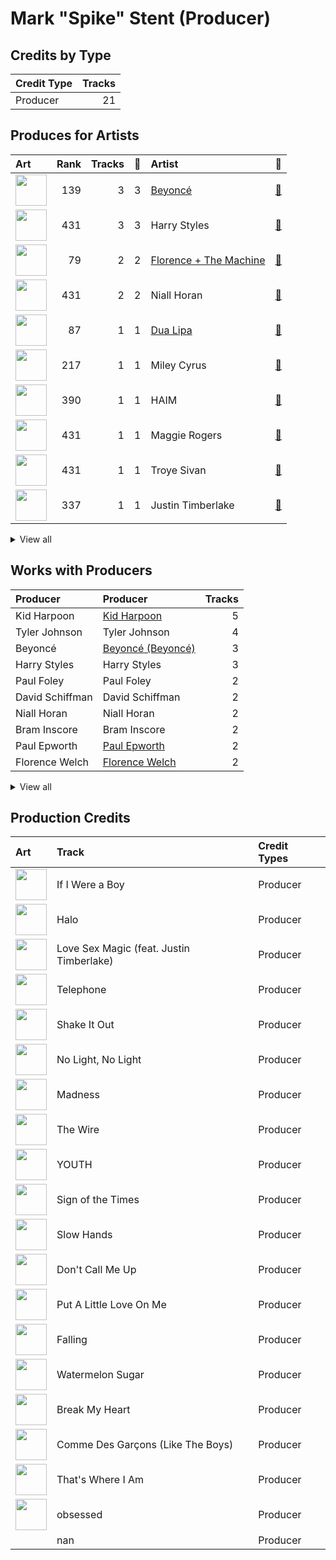 # Mark "Spike" Stent (Producer)

## Credits by Type

| Credit Type | Tracks |
|:---|---:|
| Producer | 21 |

## Produces for Artists

| Art | Rank | Tracks | 💚 | Artist | 🔗 |
|:---|---:|---:|---:|:---|:---|
| <img src="https://i.scdn.co/image/ab6761610000e5eb247f44069c0bd1781df2f785" alt="" width="50" /> | 139 | 3 | 3 | [Beyoncé](../../artists/beyoncé/overview.md) | [🔗](https://open.spotify.com/artist/6vWDO969PvNqNYHIOW5v0m) |
| <img src="https://i.scdn.co/image/ab6761610000e5ebf7db7c8ede90a019c54590bb" alt="" width="50" /> | 431 | 3 | 3 | Harry Styles | [🔗](https://open.spotify.com/artist/6KImCVD70vtIoJWnq6nGn3) |
| <img src="https://i.scdn.co/image/ab6761610000e5ebe3c37f869b830d1cf1ec829a" alt="" width="50" /> | 79 | 2 | 2 | [Florence + The Machine](../../artists/florence_+_the_machine/overview.md) | [🔗](https://open.spotify.com/artist/1moxjboGR7GNWYIMWsRjgG) |
| <img src="https://i.scdn.co/image/ab6761610000e5ebeccc1cde8e9fdcf1c9289897" alt="" width="50" /> | 431 | 2 | 2 | Niall Horan | [🔗](https://open.spotify.com/artist/1Hsdzj7Dlq2I7tHP7501T4) |
| <img src="https://i.scdn.co/image/ab6761610000e5eb0c68f6c95232e716f0abee8d" alt="" width="50" /> | 87 | 1 | 1 | [Dua Lipa](../../artists/dua_lipa/overview.md) | [🔗](https://open.spotify.com/artist/6M2wZ9GZgrQXHCFfjv46we) |
| <img src="https://i.scdn.co/image/ab6761610000e5ebb4ba86c361191d48cbeb4b32" alt="" width="50" /> | 217 | 1 | 1 | Miley Cyrus | [🔗](https://open.spotify.com/artist/5YGY8feqx7naU7z4HrwZM6) |
| <img src="https://i.scdn.co/image/ab6761610000e5eba688abfbbed1037befa47232" alt="" width="50" /> | 390 | 1 | 1 | HAIM | [🔗](https://open.spotify.com/artist/4Ui2kfOqGujY81UcPrb5KE) |
| <img src="https://i.scdn.co/image/ab6761610000e5eb42ac28bac739fd27c568cf4b" alt="" width="50" /> | 431 | 1 | 1 | Maggie Rogers | [🔗](https://open.spotify.com/artist/4NZvixzsSefsNiIqXn0NDe) |
| <img src="https://i.scdn.co/image/ab6761610000e5eb26e8cb3ff6fc7744b312811b" alt="" width="50" /> | 431 | 1 | 1 | Troye Sivan | [🔗](https://open.spotify.com/artist/3WGpXCj9YhhfX11TToZcXP) |
| <img src="https://i.scdn.co/image/ab6761610000e5eb7a5cfe2597665a3d160e805e" alt="" width="50" /> | 337 | 1 | 1 | Justin Timberlake | [🔗](https://open.spotify.com/artist/31TPClRtHm23RisEBtV3X7) |


<details>
<summary>View all</summary>

| Art | Rank | Tracks | 💚 | Artist | 🔗 |
|:---|---:|---:|---:|:---|:---|
| <img src="https://i.scdn.co/image/ab6761610000e5eb7aba0bf3576fe56c2b367c83" alt="" width="50" /> | 75 | 1 | 1 | Ciara | [🔗](https://open.spotify.com/artist/2NdeV5rLm47xAvogXrYhJX) |
| <img src="https://i.scdn.co/image/ab6761610000e5eb8cb645e0a77bf015feda7fb9" alt="" width="50" /> | 431 | 1 | 1 | Rina Sawayama | [🔗](https://open.spotify.com/artist/2KEqzdPS7M5YwGmiuPTdr5) |
| <img src="https://i.scdn.co/image/ab6761610000e5ebe03a98785f3658f0b6461ec4" alt="" width="50" /> | 291 | 1 | 1 | [Olivia Rodrigo](../../artists/olivia_rodrigo/overview.md) | [🔗](https://open.spotify.com/artist/1McMsnEElThX1knmY4oliG) |
| <img src="https://i.scdn.co/image/ab6761610000e5ebc5c0e1d109d8a876076187f1" alt="" width="50" /> | 431 | 1 | 1 | Mabel | [🔗](https://open.spotify.com/artist/1MIVXf74SZHmTIp4V4paH4) |
| <img src="https://i.scdn.co/image/ab6761610000e5eb60f57316669a4ba12eb37b94" alt="" width="50" /> | 135 | 1 | 1 | [Lady Gaga](../../artists/lady_gaga/overview.md) | [🔗](https://open.spotify.com/artist/1HY2Jd0NmPuamShAr6KMms) |
| <img src="https://i.scdn.co/image/ab6761610000e5eb0accbbe13e1aa147dd27671c" alt="" width="50" /> | 329 | 1 | 1 | Muse | [🔗](https://open.spotify.com/artist/12Chz98pHFMPJEknJQMWvI) |

</details>


## Works with Producers

| Producer | Producer | Tracks |
|:---|:---|---:|
| Kid Harpoon | [Kid Harpoon](../kid_harpoon/overview.md) | 5 |
| Tyler Johnson | Tyler Johnson | 4 |
| Beyoncé | [Beyoncé (Beyoncé)](../beyoncé_(beyoncé)/overview.md) | 3 |
| Harry Styles | Harry Styles | 3 |
| Paul Foley | Paul Foley | 2 |
| David Schiffman | David Schiffman | 2 |
| Niall Horan | Niall Horan | 2 |
| Bram Inscore | Bram Inscore | 2 |
| Paul Epworth | [Paul Epworth](../paul_epworth/overview.md) | 2 |
| Florence Welch | [Florence Welch](../florence_welch/overview.md) | 2 |


<details>
<summary>View all</summary>

| Producer | Producer | Tracks |
|:---|:---|---:|
| Jim Caruana | Jim Caruana | 2 |
| Mitch Rowland | Mitch Rowland | 2 |
| Mark "Top" Rankin | Mark "Top" Rankin | 2 |
| Sammy Witte | Sammy Witte | 2 |
| Jordan Johnson | Jordan Johnson | 1 |
| Steve Mac | Steve Mac | 1 |
| Este Haim | Este Haim | 1 |
| Nicole Morier | Nicole Morier | 1 |
| Julian Bunetta | Julian Bunetta | 1 |
| Bullion | Bullion | 1 |
| Tommaso Colliva | Tommaso Colliva | 1 |
| Muse | Muse | 1 |
| Andrew Farriss | Andrew Farriss | 1 |
| Lazonate Franklin | Lazonate Franklin | 1 |
| Jeff Bhasker | Jeff Bhasker | 1 |
| Hisashi Mizoguchi | Hisashi Mizoguchi | 1 |
| Michael Hutchence | Michael Hutchence | 1 |
| Robin Tadross | Robin Tadross | 1 |
| RuthAnne | RuthAnne | 1 |
| Alex Salibian | Alex Salibian | 1 |
| Alexander Izquierdo | Alexander Izquierdo | 1 |
| AfterHrs | AfterHrs | 1 |
| Jia Lih | Jia Lih | 1 |
| Jeremy Hatcher | Jeremy Hatcher | 1 |
| Troye Sivan | Troye Sivan | 1 |
| Danielle Haim | Danielle Haim | 1 |
| Maggie Rogers | Maggie Rogers | 1 |
| BC Jean | BC Jean | 1 |
| Jamie Scott | Jamie Scott | 1 |
| SLUMS | SLUMS | 1 |
| Toby Gad | Toby Gad | 1 |
| E. Kidd Bogart | E. Kidd Bogart | 1 |
| KAMILLE | KAMILLE | 1 |
| Miley Cyrus | Miley Cyrus | 1 |
| Isabella Summers | Isabella Summers | 1 |
| Daniel Nigro | [Daniel Nigro](../daniel_nigro/overview.md) | 1 |
| Andrew Watt | Andrew Watt | 1 |
| Allie X | Allie X | 1 |
| Stefan Johnson | Stefan Johnson | 1 |
| Eric Greedy | Eric Greedy | 1 |
| Alana Haim | Alana Haim | 1 |
| Mabel | Mabel | 1 |
| Gregory Hein | Gregory Hein | 1 |
| Paul LaMalfa | Paul LaMalfa | 1 |
| Nick Rowe | Nick Rowe | 1 |
| Chris Laws | Chris Laws | 1 |
| Mike Needle | Mike Needle | 1 |
| Daniel Pursey | Daniel Pursey | 1 |
| The Y's | The Y's | 1 |
| Nick Lobel | Nick Lobel | 1 |
| Ryan Tedder | [Ryan Tedder](../ryan_tedder/overview.md) | 1 |
| Leland | Leland | 1 |
| LaShawn Daniels | LaShawn Daniels | 1 |
| The Monsters & Strangerz | The Monsters & Strangerz | 1 |
| Ali Tamposi | Ali Tamposi | 1 |
| Brian Rajaratnam | Brian Rajaratnam | 1 |
| Mike "Handz" Donaldson | Mike "Handz" Donaldson | 1 |
| Sally Herbert | Sally Herbert | 1 |
| Dave Emery | Dave Emery | 1 |
| John Ryan | John Ryan | 1 |
| Matt Bellamy | Matt Bellamy | 1 |
| Tobias Jesso Jr. | Tobias Jesso Jr. | 1 |
| Ryan Linvill | Ryan Linvill | 1 |
| Michael Pollack | Michael Pollack | 1 |
| Adrian Bushby | Adrian Bushby | 1 |
| Dua Lipa | Dua Lipa | 1 |
| Mike Elizondo | Mike Elizondo | 1 |
| Olivia Rodrigo | Olivia Rodrigo | 1 |
| Lady Gaga | [Lady Gaga](../lady_gaga/overview.md) | 1 |
| Alex Hope | Alex Hope | 1 |
| Rodney Jerkins | Rodney Jerkins | 1 |
| Justin Timberlake | Justin Timberlake | 1 |
| Ryan Nasci | Ryan Nasci | 1 |
| Ariel Rechtshaid | Ariel Rechtshaid | 1 |
| St. Vincent | St. Vincent | 1 |
| Rina Sawayama | Rina Sawayama | 1 |
| James Fauntleroy | James Fauntleroy | 1 |
| Daniel Bryer | Daniel Bryer | 1 |

</details>


## Production Credits

| Art | Track | Credit Types |
|:---|:---|:---|
| <img src="https://i.scdn.co/image/ab67616d0000b273e13de7b8662b085b0885ffef" alt="" width="50" /> | If I Were a Boy | Producer |
| <img src="https://i.scdn.co/image/ab67616d0000b273e13de7b8662b085b0885ffef" alt="" width="50" /> | Halo | Producer |
| <img src="https://i.scdn.co/image/ab67616d0000b2737fbdcafad432ea5d248788bf" alt="" width="50" /> | Love Sex Magic (feat. Justin Timberlake) | Producer |
| <img src="https://i.scdn.co/image/ab67616d0000b2735c9890c0456a3719eeecd8aa" alt="" width="50" /> | Telephone | Producer |
| <img src="https://i.scdn.co/image/ab67616d0000b273527d94ecf554774fc313bf48" alt="" width="50" /> | Shake It Out | Producer |
| <img src="https://i.scdn.co/image/ab67616d0000b273527d94ecf554774fc313bf48" alt="" width="50" /> | No Light, No Light | Producer |
| <img src="https://i.scdn.co/image/ab67616d0000b273fc192c54d1823a04ffb6c8c9" alt="" width="50" /> | Madness | Producer |
| <img src="https://i.scdn.co/image/ab67616d0000b2732fa478d357cac0fd0407643f" alt="" width="50" /> | The Wire | Producer |
| <img src="https://i.scdn.co/image/ab67616d0000b2731a104e8630a97b573201f655" alt="" width="50" /> | YOUTH | Producer |
| <img src="https://i.scdn.co/image/ab67616d0000b2736c619c39c853f8b1d67b7859" alt="" width="50" /> | Sign of the Times | Producer |
| <img src="https://i.scdn.co/image/ab67616d0000b2735bac234d5511248b248caf36" alt="" width="50" /> | Slow Hands | Producer |
| <img src="https://i.scdn.co/image/ab67616d0000b273fb4278cf3d557dc89ca80ad5" alt="" width="50" /> | Don't Call Me Up | Producer |
| <img src="https://i.scdn.co/image/ab67616d0000b2731bd04431e42ed2105ea3534a" alt="" width="50" /> | Put A Little Love On Me | Producer |
| <img src="https://i.scdn.co/image/ab67616d0000b27377fdcfda6535601aff081b6a" alt="" width="50" /> | Falling | Producer |
| <img src="https://i.scdn.co/image/ab67616d0000b27377fdcfda6535601aff081b6a" alt="" width="50" /> | Watermelon Sugar | Producer |
| <img src="https://i.scdn.co/image/ab67616d0000b2732172b607853fa89cefa2beb4" alt="" width="50" /> | Break My Heart | Producer |
| <img src="https://i.scdn.co/image/ab67616d0000b2735b131d745dafd8666254fe96" alt="" width="50" /> | Comme Des Garçons (Like The Boys) | Producer |
| <img src="https://i.scdn.co/image/ab67616d0000b2730fdfb62956211c999c39a5a3" alt="" width="50" /> | That's Where I Am | Producer |
| <img src="https://i.scdn.co/image/ab67616d0000b2734063d624ebf8ff67bc3701ee" alt="" width="50" /> | obsessed | Producer |
| | nan | Producer |
